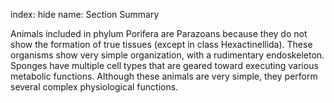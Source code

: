 index: hide
name: Section Summary

Animals included in phylum Porifera are Parazoans because they do not show the formation of true tissues (except in class Hexactinellida). These organisms show very simple organization, with a rudimentary endoskeleton. Sponges have multiple cell types that are geared toward executing various metabolic functions. Although these animals are very simple, they perform several complex physiological functions.
